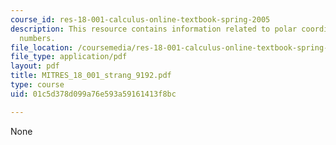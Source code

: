 ```yaml
---
course_id: res-18-001-calculus-online-textbook-spring-2005
description: This resource contains information related to polar coordinates and complex
  numbers.
file_location: /coursemedia/res-18-001-calculus-online-textbook-spring-2005/01c5d378d099a76e593a59161413f8bc_MITRES_18_001_strang_9192.pdf
file_type: application/pdf
layout: pdf
title: MITRES_18_001_strang_9192.pdf
type: course
uid: 01c5d378d099a76e593a59161413f8bc

---
```

None